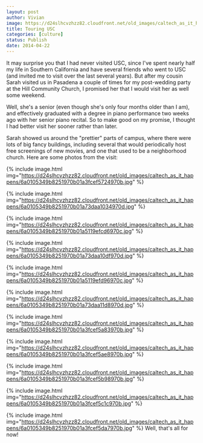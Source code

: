 ```yaml
---
layout: post
author: Vivian
image: https://d24slhcvzhzz82.cloudfront.net/old_images/caltech_as_it_happens/6a0105349b8251970b01a3fcef5668970b.jpg
title: Touring USC 
categories: [culture]
status: Publish
date: 2014-04-22
---
```


It may surprise you that I had never visited USC, since I've spent nearly half my life in Southern California and have several friends who went to USC (and invited me to visit over the last several years). But after my cousin Sarah visited us in Pasadena a couple of times for my post-wedding party at the Hill Community Church, I promised her that I would visit her as well some weekend.

Well, she's a senior (even though she's only four months older than I am), and effectively graduated with a degree in piano performance two weeks ago with her senior piano recital. So to make good on my promise, I thought I had better visit her sooner rather than later.

Sarah showed us around the "prettier" parts of campus, where there were lots of big fancy buildings, including several that would periodically host free screenings of new movies, and one that used to be a neighborhood church. Here are some photos from the visit:

{% include image.html img="https://d24slhcvzhzz82.cloudfront.net/old_images/caltech_as_it_happens/6a0105349b8251970b01a3fcef5724970b.jpg" %}

{% include image.html img="https://d24slhcvzhzz82.cloudfront.net/old_images/caltech_as_it_happens/6a0105349b8251970b01a73daa1034970d.jpg" %}

{% include image.html img="https://d24slhcvzhzz82.cloudfront.net/old_images/caltech_as_it_happens/6a0105349b8251970b01a5119efcd6970c.jpg" %}

{% include image.html img="https://d24slhcvzhzz82.cloudfront.net/old_images/caltech_as_it_happens/6a0105349b8251970b01a73daa10df970d.jpg" %}

{% include image.html img="https://d24slhcvzhzz82.cloudfront.net/old_images/caltech_as_it_happens/6a0105349b8251970b01a5119efd96970c.jpg" %}

{% include image.html img="https://d24slhcvzhzz82.cloudfront.net/old_images/caltech_as_it_happens/6a0105349b8251970b01a73daa11d8970d.jpg" %}

{% include image.html img="https://d24slhcvzhzz82.cloudfront.net/old_images/caltech_as_it_happens/6a0105349b8251970b01a3fcef5a83970b.jpg" %}

{% include image.html img="https://d24slhcvzhzz82.cloudfront.net/old_images/caltech_as_it_happens/6a0105349b8251970b01a3fcef5ae8970b.jpg" %}

{% include image.html img="https://d24slhcvzhzz82.cloudfront.net/old_images/caltech_as_it_happens/6a0105349b8251970b01a3fcef5b98970b.jpg" %}

{% include image.html img="https://d24slhcvzhzz82.cloudfront.net/old_images/caltech_as_it_happens/6a0105349b8251970b01a3fcef5c1c970b.jpg" %}

{% include image.html img="https://d24slhcvzhzz82.cloudfront.net/old_images/caltech_as_it_happens/6a0105349b8251970b01a3fcef5da7970b.jpg" %}
Well, that's all for now!

